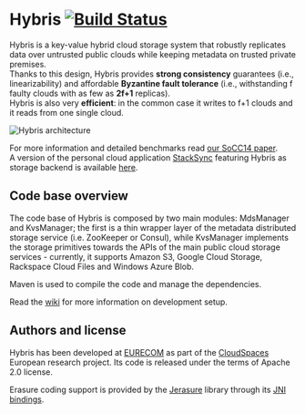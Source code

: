 # Hybris [![Build Status](https://travis-ci.org/pviotti/hybris.svg?branch=master)](https://travis-ci.org/pviotti/hybris)

Hybris is a key-value hybrid cloud storage system that robustly replicates data 
over untrusted public clouds while keeping metadata on trusted private premises.  
Thanks to this design, Hybris provides **strong consistency** guarantees (i.e., linearizability) 
and affordable **Byzantine fault tolerance** 
(i.e., withstanding f faulty clouds with as few as **2f+1** replicas).  
Hybris is also very **efficient**: in the common case it writes to f+1 clouds and it reads from one single cloud.

![Hybris architecture](http://i.imgur.com/YyAYB5y.png)

For more information and detailed benchmarks read [our SoCC14 paper][1].   
A version of the personal cloud application [StackSync][7] featuring Hybris as storage backend 
is available [here][8].

## Code base overview

The code base of Hybris is composed by two main modules: MdsManager and KvsManager; 
the first is a thin wrapper layer of the metadata distributed storage service 
(i.e. ZooKeeper or Consul), while KvsManager implements the storage primitives 
towards the APIs of the main public cloud storage services - 
currently, it supports Amazon S3, Google Cloud Storage, Rackspace Cloud Files 
and Windows Azure Blob.  

Maven is used to compile the code and manage the dependencies.   

Read the [wiki][2] for more information on development setup.

## Authors and license

Hybris has been developed at [EURECOM][3] as part of the [CloudSpaces][4] European research project.
Its code is released under the terms of Apache 2.0 license.  

Erasure coding support is provided by the [Jerasure][5] library through its [JNI bindings][6].


 [1]: http://www.eurecom.fr/en/publication/4414/detail/hybris-robust-hybrid-cloud-storage
 [2]: https://github.com/pviotti/hybris/wiki/Development-Setup-How-To
 [3]: http://www.eurecom.fr
 [4]: http://cloudspaces.eu
 [5]: http://web.eecs.utk.edu/~plank/plank/papers/CS-08-627.html
 [6]: https://github.com/jvandertil/Jerasure
 [7]: http://stacksync.org
 [8]: https://github.com/pviotti/stacksync-desktop
